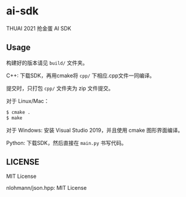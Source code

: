 # ai-sdk

THUAI 2021 抢金蛋 AI SDK

## Usage

构建好的版本请见 `build/` 文件夹。

C++: 下载SDK，再用cmake将 `cpp/` 下相应.cpp文件一同编译。

提交时，只打包 `cpp/` 文件夹为 zip 文件提交。

对于 Linux/Mac：
```bash
$ cmake .
$ make
```

对于 Windows: 安装 Visual Studio 2019，并且使用 cmake 图形界面编译。

Python: 下载SDK，然后直接在 `main.py` 书写代码。

## LICENSE

MIT License

nlohmann/json.hpp: MIT License
